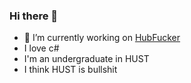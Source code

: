 ### Hi there 👋


- 🔭 I’m currently working on [HubFucker](https://github.com/Chronostasys/HubFucker)  
- I love c#
- I'm an undergraduate in HUST
- I think HUST is bullshit
<!--  
- 🌱 I’m currently learning ...
- 👯 I’m looking to collaborate on ...
- 🤔 I’m looking for help with ...
- 💬 Ask me about ...
- 📫 How to reach me: ...
- 😄 Pronouns: ...
- ⚡ Fun fact: ...  
-->

